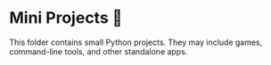 # Mini Projects 🎯

This folder contains small Python projects.
They may include games, command-line tools, and other standalone apps.
